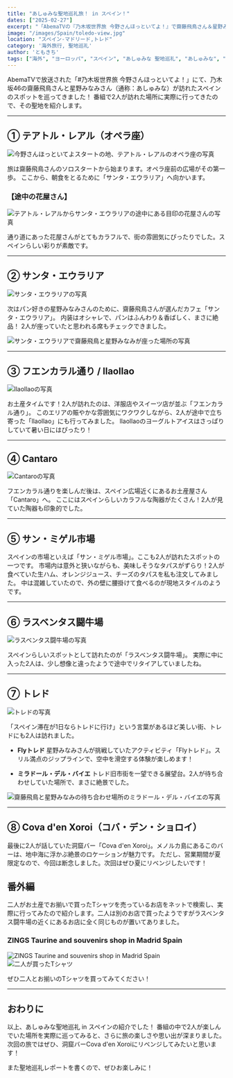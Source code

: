 ```yaml
---
title: "あしゅみな聖地巡礼旅！ in スペイン！"
dates: ["2025-02-27"]
excerpt: "「AbemaTVの『乃木坂世界旅 今野さんほっといてよ！』で齋藤飛鳥さん＆星野みなみさん（あしゅみな）が訪れたスペインの聖地巡礼レポート！オペラ座、サンタ・エウラリア、サン・ミゲル市場、トレドなど2人の足跡をたどって、スペインの魅力をたっぷり紹介しています。乃木坂ファン＆旅行好き必見！」"
image: "/images/Spain/toledo-view.jpg"
location: "スペイン-マドリード,トレド"
category: '海外旅行, 聖地巡礼'
author: 'ともきち'
tags: ["海外", "ヨーロッパ", "スペイン", "あしゅみな 聖地巡礼", "あしゅみな", "聖地巡礼"]
---
```


AbemaTVで放送された「#乃木坂世界旅 今野さんほっといてよ！」にて、乃木坂46の齋藤飛鳥さんと星野みなみさん（通称：あしゅみな）が訪れたスペインのスポットを巡ってきました！
番組で2人が訪れた場所に実際に行ってきたので、その聖地を紹介します。

---

## ① テアトル・レアル（オペラ座）

![今野さんほっといてよスタートの地、テアトル・レアルのオペラ座の写真](/images/Spain/theatre-real.jpg)

旅は齋藤飛鳥さんのソロスタートから始まります。オペラ座前の広場がその第一歩。
ここから、朝食をとるために「サンタ・エウラリア」へ向かいます。

### 【途中の花屋さん】

![テアトル・レアルからサンタ・エウラリアの途中にある目印の花屋さんの写真](/images/Spain/florists-near-santa-eulalia.jpg)

通り道にあった花屋さんがとてもカラフルで、街の雰囲気にぴったりでした。スペインらしい彩りが素敵です。

---

## ② サンタ・エウラリア

![サンタ・エウラリアの写真](/images/Spain/santa-eulalia.jpg)

次はパン好きの星野みなみさんのために、齋藤飛鳥さんが選んだカフェ「サンタ・エウラリア」。
内装はオシャレで、パンはふんわり＆香ばしく、まさに絶品！
2人が座っていたと思われる席もチェックできました。

![サンタ・エウラリアで齋藤飛鳥と星野みなみが座った場所の写真](/images/Spain/the-table-where-they-would-have-sat.jpg)

---

## ③ フエンカラル通り / llaollao

![llaollaoの写真](/images/Spain/llaollao.jpg)

お土産タイムです！2人が訪れたのは、洋服店やスイーツ店が並ぶ「フエンカラル通り」。
このエリアの賑やかな雰囲気にワクワクしながら、2人が途中で立ち寄った「llaollao」にも行ってみました。
llaollaoのヨーグルトアイスはさっぱりしていて暑い日にはぴったり！

---

## ④ Cantaro

![Cantaroの写真](/images/Spain/cantaro.jpg)

フエンカラル通りを楽しんだ後は、スペイン広場近くにあるお土産屋さん「Cantaro」へ。
ここにはスペインらしいカラフルな陶器がたくさん！2人が見ていた陶器も印象的でした。

---

## ⑤ サン・ミゲル市場

スペインの市場といえば「サン・ミゲル市場」。ここも2人が訪れたスポットの一つです。
市場内は意外と狭いながらも、美味しそうなタパスがずらり！2人が食べていた生ハム、オレンジジュース、チーズのタパスを私も注文してみました。
中は混雑していたので、外の壁に腰掛けて食べるのが現地スタイルのようです。

---

## ⑥ ラスベンタス闘牛場

![ラスベンタス闘牛場の写真](/images/Spain/las-ventas-bullring.jpg)

スペインらしいスポットとして訪れたのが「ラスベンタス闘牛場」。
実際に中に入った2人は、少し想像と違ったようで途中でリタイアしていましたね。

---

## ⑦ トレド

![トレドの写真](/images/Spain/toledo-view.jpg)

「スペイン滞在が1日ならトレドに行け」という言葉があるほど美しい街、トレドにも2人は訪れました。

- **Flyトレド**
  星野みなみさんが挑戦していたアクティビティ「Flyトレド」。スリル満点のジップラインで、空中を滑空する体験が楽しめます！

- **ミラドール・デル・バイエ**
  トレド旧市街を一望できる展望台。2人が待ち合わせしていた場所で、まさに絶景でした。

![齋藤飛鳥と星野みなみの待ち合わせ場所のミラドール・デル・バイエの写真](/images/Spain/mirador-del-valle.jpg)

---

## ⑧ Cova d'en Xoroi（コバ・デン・ショロイ）

最後に2人が話していた洞窟バー「Cova d'en Xoroi」。メノルカ島にあるこのバーは、地中海に浮かぶ絶景のロケーションが魅力です。
ただし、営業期間が夏限定なので、今回は断念しました。次回はぜひ夏にリベンジしたいです！

## 番外編

二人がお土産でお揃いで買ったTシャツを売っているお店をネットで検索し、実際に行ってみたので紹介します。二人は別のお店で買ったようですがラスベンタス闘牛場の近くにあるお店に全く同じものが置いてありました。

### ZINGS Taurine and souvenirs shop in Madrid Spain

![ZINGS Taurine and souvenirs shop in Madrid Spain](/images/Spain/zings.jpg)
![二人が買ったTシャツ](/images/Spain/zings-cloth.jpg)

ぜひ二人とお揃いのTシャツを買ってみてください！

---

## おわりに

以上、あしゅみな聖地巡礼 in スペインの紹介でした！
番組の中で2人が楽しんでいた場所を実際に巡ってみると、さらに旅の楽しさや思い出が深まりました。次回の旅ではぜひ、洞窟バーCova d'en Xoroiにリベンジしてみたいと思います！

また聖地巡礼レポートを書くので、ぜひお楽しみに！
